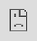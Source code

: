 # MindHue: AI-Powered Emotion Tracking and Wellness Recommendations

Abstract:

MindHue is a web application that allows users to record their feelings through natural text input.
Using Hugging Face emotion detection and Spotify API integrations, the app suggests mood-based activities,
music, and podcasts to promote mental wellness. It supports both registered users and anonymous guests.

Introduction:

Emotional awareness is critical for mental health management.
MindHue leverages state-of-the-art Natural Language Processing (NLP) models to detect a user's emotional state from free-form text input.
It then dynamically recommends supportive media such as songs and podcasts aligned with the user's detected mood.
In addition, MindHue visualizes emotional trends over time with interactive graphs to help users monitor their well-being patterns.

Features:

AI-powered emotion detection (Hugging Face Transformers)
Mood-specific Spotify song and podcast recommendations
Guest and registered user support
Interactive mood trend chart (Chart.js)
Chatbot-style conversational UI
Automatic Spotify token refreshing to ensure seamless recommendations
Privacy-first: minimal data storage for guest users

System Requirements:

Python 3.9 or higher (Tested on Python 3.12)
Node.js (optional, if you modify frontend JavaScript libraries)

Python packages:

See requirements.txt

Setup Instructions:

1. Clone the Repository
2. Create and Activate Virtual Environment
3. Install Requirements
4. Configure Environment Variables

Running Instructions:

1. Apply Database Migrations
2. Run the development server

References:

[1] Hugging Face Transformers Library. Available at: https://huggingface.co/transformers/

[2] Spotify Web API Documentation. Available at: https://developer.spotify.com/documentation/web-api/

[3] Django Documentation. Available at: https://docs.djangoproject.com/en/stable/

[4] Chart.js - Simple yet flexible JavaScript charting. Available at: https://www.chartjs.org/

[5] Spotipy: A lightweight Python library for the Spotify Web API. Available at: https://spotipy.readthedocs.io/en/2.22.1/

[6] Python Decouple. Available at: https://pypi.org/project/python-decouple/

[7] Python Dotenv. Available at: https://pypi.org/project/python-dotenv/

[8] Mathfilters for Django templates. Available at: https://pypi.org/project/django-mathfilters/


NOTES:

The environment automatically refreshes the Spotify access token when needed.

Anonymous users are assigned a cookie to track their mood inputs privately.

The project structure follows Django best practices, separating templates, static files, and environment secrets.


Project Poster:

[cosc490 SFP.pptx](https://github.com/user-attachments/files/19927053/cosc490.SFP.pptx)

Project Demo:

<div class=Project Demo><iframe src="https://www.loom.com/embed/1a1fe613503d4e978504fd330be8f769?sid=8754bd4e-fd97-470c-8562-7069605204ea" frameborder="0" webkitallowfullscreen mozallowfullscreen allowfullscreen style="position: absolute; top: 0; left: 0; width: 100%; height: 100%;"></iframe></div>
